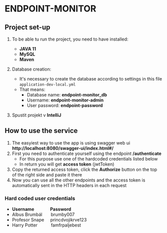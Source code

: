 # ENDPOINT-MONITOR


## Project set-up

1. To be able tu run the project, you need to have installed:
   * **JAVA 11**
   * **MySQL**
   * **Maven**

2. Database creation:
   * It's necessary to create the database according to settings in this file `application-dev-local.yml`
   * That means:
     * Database name: **endpoint-monitor_db**
     * Username: **endpoint-monitor-admin**
     * User password: **endpoint-password**

3. Spustit projekt v **IntelliJ**

## How to use the service

1. The easyiest way to use the app is using swagger web ui **http://localhost:8080/swagger-ui/index.html#/**
2. First you need to authenticate yourself using the endpoint **/authenticate**
   * For this purpose use one of the hardcoded credentials listed below
   * In return you will get **access token** (jwtToken)
3. Copy the returned access token, click the **Authorize** button on the top of the right side and paste it there
4. Now you can use all the other endpoints and the access token is automatically sent in the HTTP headers in each request

### Hard coded user credentials
* **Username** &nbsp; &nbsp; &nbsp; &nbsp; &nbsp; &nbsp; **Password**
* Albus Brumbál &nbsp; &nbsp; &nbsp; brumby007
* Profesor Snape &nbsp; &nbsp; princdvojikrve123
* Harry Potter &nbsp; &nbsp; &nbsp;&nbsp;&nbsp; &nbsp; famfrpaljebest
